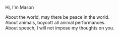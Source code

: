 Hi, I'm Mason

About the world, may there be peace in the world.\
About animals, boycott all animal performances.\
About speech, I will not impose my thoughts on you.
